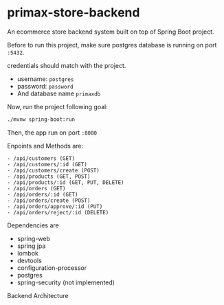 # primax-store-backend

An ecommerce store backend system built on top of Spring Boot project.

Before to run this project, make sure postgres database is running on port `:5432`.

credentials should match with the project.

- username: `postgres`
- password: `password`
- And database name `primaxdb`

Now, run the project following goal:

```bash
./mvnw spring-boot:run
```

Then, the app run on port `:8080`

Enpoints and Methods are:

```
- /api/customers (GET)
- /api/customers/:id (GET)
- /api/customers/create (POST)
- /api/products (GET, POST)
- /api/products/:id (GET, PUT, DELETE)
- /api/orders (GET)
- /api/orders/:id (GET)
- /api/orders/create (POST)
- /api/orders/approve/:id (PUT)
- /api/orders/reject/:id (DELETE)
```

Dependencies are

- spring-web
- spring jpa
- lombok
- devtools
- configuration-processor
- postgres
- spring-security (not implemented)

Backend Architecture
